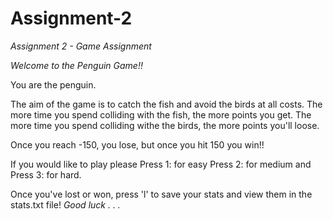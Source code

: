# Assignment-2
_Assignment 2 - Game Assignment_


_Welcome to the Penguin Game!!_ 

You are the penguin.

The aim of the game is to catch the fish and avoid the birds at all costs. 
The more time you spend colliding with the fish, the more points you get.
The more time you spend colliding withe the birds, the more points you'll loose.

Once you reach -150, you lose, but once you hit 150 you win!!


If you would like to play please 
Press 1: for easy 
Press 2: for medium and 
Press 3: for hard. 

Once you've lost or won, press 'l' to save your stats and view them in the stats.txt file!
_Good luck . . ._ 

